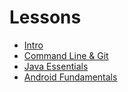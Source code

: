 # Lessons

- [Intro](lessons/intro.md)
- [Command Line & Git](lessons/git.md)
- [Java Essentials](lessons/java.md)
- [Android Fundamentals](lessons/android_fundamentals.md)
